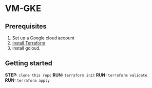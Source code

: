 # VM-GKE

## Prerequisites

1. Set up a Google cloud account
2. [Install Terraform](https://developer.hashicorp.com/terraform/downloads)
3. Install gcloud.

## Getting started

__STEP:__ `clone this repo`
__RUN:__ `terraform init`
__RUN:__ `terraform validate`
__RUN:__ `terraform apply`

    
